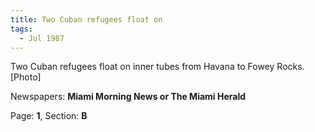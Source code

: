 ```yaml
---  
title: Two Cuban refugees float on  
tags:  
  - Jul 1987  
---  
```

  
Two Cuban refugees float on inner tubes from Havana to Fowey Rocks. [Photo]  
  
Newspapers: **Miami Morning News or The Miami Herald**  
  
Page: **1**, Section: **B** 
